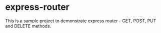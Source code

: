 # express-router
This is a sample project to demonstrate express router - GET, POST, PUT and DELETE methods.
